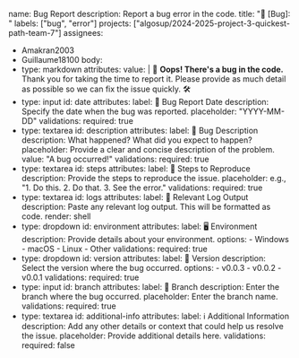 name: Bug Report
description: Report a bug error in the code.
title: "🐞 [Bug]: "
labels: ["bug", "error"]
projects: ["algosup/2024-2025-project-3-quickest-path-team-7"]
assignees:
  - Amakran2003
  - Guillaume18100
body:
  - type: markdown
    attributes:
      value: |
        🚨 **Oops! There's a bug in the code.**  
        Thank you for taking the time to report it. Please provide as much detail as possible so we can fix the issue quickly. 🛠️
  - type: input
    id: date
    attributes:
      label: 📅 Bug Report Date
      description: Specify the date when the bug was reported.
      placeholder: "YYYY-MM-DD"
    validations:
      required: true
  - type: textarea
    id: description
    attributes:
      label: 🐞 Bug Description
      description: What happened? What did you expect to happen?
      placeholder: Provide a clear and concise description of the problem.
      value: "A bug occurred!"
    validations:
      required: true
  - type: textarea
    id: steps
    attributes:
      label: 🔄 Steps to Reproduce
      description: Provide the steps to reproduce the issue.
      placeholder: e.g., "1. Do this. 2. Do that. 3. See the error."
    validations:
      required: true
  - type: textarea
    id: logs
    attributes:
      label: 📜 Relevant Log Output
      description: Paste any relevant log output. This will be formatted as code.
      render: shell
  - type: dropdown
    id: environment
    attributes:
      label: 🖥️ Environment
      description: Provide details about your environment.
      options:
        - Windows
        - macOS
        - Linux
        - Other
    validations:
      required: true
  - type: dropdown
    id: version
    attributes:
      label: 🔢 Version
      description: Select the version where the bug occurred.
      options:
        - v0.0.3
        - v0.0.2
        - v0.0.1
    validations:
      required: true
  - type: input
    id: branch
    attributes:
      label: 🌿 Branch
      description: Enter the branch where the bug occurred.
      placeholder: Enter the branch name.
    validations:
      required: true
  - type: textarea
    id: additional-info
    attributes:
      label: ℹ️ Additional Information
      description: Add any other details or context that could help us resolve the issue.
      placeholder: Provide additional details here.
    validations:
      required: false
